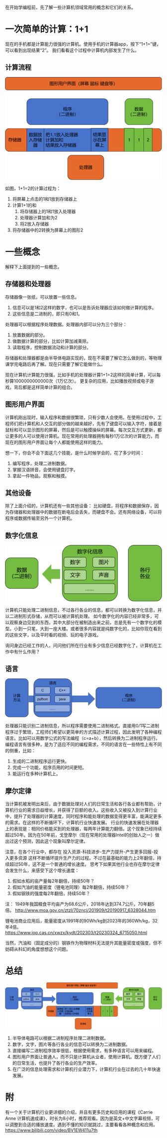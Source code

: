 在开始学编程前，先了解一些计算机领域常用的概念和它们的关系。

# 一次简单的计算：1+1

现在的手机都是计算能力很强的计算机。使用手机的计算器app，按下“1+1=”键，可以看到出现结果“2”。
我们看看这个过程中计算机内部发生了什么。

## 计算流程

![1+1的计算流程](图片/1+1.png)

如图，1+1=2的计算过程为：

1. 将屏幕上点击的1和1放到存储器上
2. 计算1+1的和
   1. 将存储器上的1和1放入处理器
   2. 处理器计算加和为2
   3. 将2放入存储器
3. 将存储器中的2转换为屏幕上的图形2

# 一些概念

解释下上面提到的一些概念。

## 存储器和处理器

存储器像一张纸，可以放置一些信息。

1. 信息可以是1和2这样的数字，也可以是告诉处理器应该如何做计算的程序。
2. 这些信息是二进制的，即只有0和1。

处理器可以根据程序处理数据。处理器内部可以分为三个部分：

1. 放置数据的部分。
2. 做数据计算的部分，比如计算加减乘除。
3. 读取程序，控制数据流动和计算的部分。

存储器和处理器都是由半导体电路实现的，现在不需要了解它怎么做到的，等物理课学完电路后再了解。现在只需要了解它能做什么。

现在计算机计算能力很强，比如手机的处理器计算1+1=2这样的简单计算，可以每秒算1000000000000次（1万亿次）。
更复杂的应用，比如播放视频或电子游戏，背后都是这样简单计算的组合。

## 图形用户界面

计算机刚出现时，输入程序和数据很繁琐，只有少数人会使用。在使用过程中，工程师们把计算机和人交互的部分做的越来越好，先有了键盘可以输入字符，接着是鼠标和可以显示图形的屏幕，然后是可以触摸操纵的屏幕。每次交互方式更新，都让更多的人可以使用计算机。现在常用的处理器拥有每秒1万亿次的计算能力，而现在的图形用户界面让每个人都能使用这样的能力。

想一下，你会不会下面这几个技能，是什么时候学会的，花了多少时间：

1. 编写程序，处理二进制数据。
2. 掌握汉语拼音，会使用键盘打字。
3. 拿起一件物品，观察和触摸。

## 其他设备

除了上面介绍的，计算机还有一些其他设备：
比如硬盘，将程序和数据保存，因为存储器和处理器中的数据在断电后会丢失，而硬盘不会。还有网络设备，可以将程序或数据传输至另外一个计算机。

## 数字化信息

![数字化信息](图片/数字化信息.png)

计算机只能处理二进制信息，不过各行各业的信息，都可以转换为数字化信息，并以二进制形式存储，从而可以被计算机处理。
如今数字化的内容已经非常多，可以观察身边见到的东西，其中大部分在被制造出来之前，总是先有一个数字化的模型。小到一只笔，大到一座大楼。或者很多内容就是纯数字化的，比如你现在看到的这些文字，以及平时看的视频、玩的电子游戏。

询问身边已经工作的人，问问他们所在行业有多少信息已经数字化了，计算机在工作中有什么作用？

## 语言

![语言](图片/语言.png)

处理器只能识别二进制信息，所以程序需要使用二进制格式。直接用0/1写二进制程序过于繁琐，工程师们希望以更简单的方式描述计算过程，因此发明了各种编程语言。比如可以用数学公式的写法编程（c=a+b），然后转换为二进制程序运行。编程语言有很多种，是为了适应不同的编程需求，不同的语言在一些特性上有不同的侧重，比如：

1. 生成的二进制程序运行更快。
2. 完成一个功能，程序员用的时间更短。
3. 能运行在多种计算机上。

## 摩尔定律

当计算机被发明出来后，由于数据处理对人们的日常生活和各行各业都有帮助，计算机行业的需求日益增长，并获得了巨额的收入。这些收入又被投入到计算行业中，提升了处理器的计算速度，同时程序和能处理的数据变得更丰富，能满足更多的需求。在这样的不断循环下，计算机行业快速发展。
行业的快速发展在处理器上的表现是：相同价格能买到的处理器，每两年计算能力翻倍。这个现象已经持续超过50年。因为在50年前，戈登摩尔（现在常用的处理器Intel的创始人之一）做出过这个预测，因此这个现象叫摩尔定律。

注意，在各个行业中，都存在 投入资源-科技进步-生产力提升-产生更多回报-投入更多资源 这样不断循环提升生产力的过程。不过在最基础的能力上2年翻倍，持续超过50年，这不是一个普通的增长速度。
思考下如果其他行业也存在摩尔定律会发生什么，来感受下这个增长速度：

1. 假如水稻的亩产量每2年翻倍，持续50年？
2. 假如汽油的能量密度（锂电池同理）每2年翻倍，持续50年？
3. 假如钢铁的强度每2年翻倍，持续50年？

注：
1949年我国粮食平均亩产为68.6公斤，2018年达到374.7公斤。70年翻5倍。
http://www.moa.gov.cn/ztzl/70zncj/201909/t20190917_6328044.htm

锂电池商业应用后，能量密度从1991年的90Wh/kg到2023年的360Wh/kg，32年4倍。
https://www.iop.cas.cn/xwzx/kydt/202303/t20230324_6715050.html

当然，汽油和（固定成分的）钢铁作为物理材料无法提升其能量密度或强度，但不妨碍从科幻的角度想想这个问题。

# 总结

![常用概念总结](图片/常用概念总结.png)

1. 半导体电路可以根据二进制程序处理二进制数据。
2. 数字，文字，图片等各行各业的信息可以转换为二进制数据。
3. 直接编写二进制程序效率很低，根据使用需求，有多种语言可以用来编程。
4. 图形用户界面让普通人，而不只是计算机从业者，使用计算机。既方便了人们的日常生活，也提升了各行各业的生产效率。
5. 在广泛的信息处理需求和计算机行业潜力下，计算机行业在过去的几十年快速发展。

# 附

有一个关于计算机行业更详细的介绍，并且有更多历史和应用的课程《Carrie Anne 计算机速成课》，时长为8小时，推荐观看。因为是英文+中文字幕视频，可以调整到合适的播放速度。遇到不懂的知识就跳过，主要看看各种概念和应用。
https://www.bilibili.com/video/BV1EW411u7th
